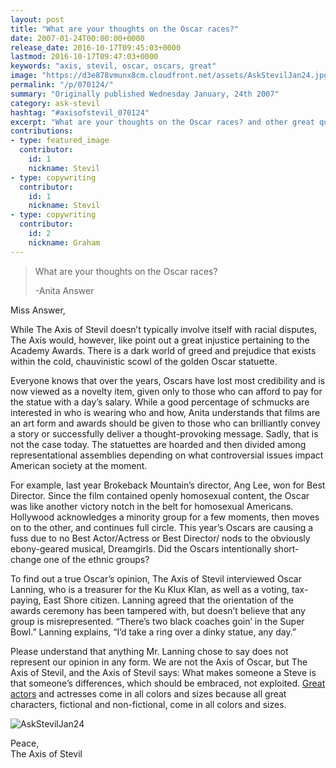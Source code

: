 ```yaml
---
layout: post
title: "What are your thoughts on the Oscar races?"
date: 2007-01-24T00:00:00+0000
release_date: 2016-10-17T09:45:03+0000
lastmod: 2016-10-17T09:47:03+0000
keywords: "axis, stevil, oscar, oscars, great"
image: "https://d3e878vmunx8cm.cloudfront.net/assets/AskStevilJan24.jpg"
permalink: "/p/070124/"
summary: "Originally published Wednesday January, 24th 2007"
category: ask-stevil
hashtag: "#axisofstevil_070124"
excerpt: "What are your thoughts on the Oscar races? and other great questions from Wednesday January, 24th 2007"
contributions:
- type: featured_image
  contributor:
    id: 1
    nickname: Stevil
- type: copywriting
  contributor:
    id: 1
    nickname: Stevil
- type: copywriting
  contributor:
    id: 2
    nickname: Graham
---
```


[p01]: https://d3e878vmunx8cm.cloudfront.net/assets/AskStevilJan24.jpg "AskStevilJan24"
> What are your thoughts on the Oscar races?
> 
> -Anita Answer

Miss Answer,

While The Axis of Stevil doesn’t typically involve itself with racial disputes, The Axis would, however, like point out a great injustice pertaining to the Academy Awards.  There is a dark world of greed and prejudice that exists within the cold, chauvinistic scowl of the golden Oscar statuette.

Everyone knows that over the years, Oscars have lost most credibility and is now viewed as a novelty item, given only to those who can afford to pay for the statue with a day’s salary.  While a good percentage of schmucks are interested in who is wearing who and how, Anita understands that films are an art form and awards should be given to those who can brilliantly convey a story or successfully deliver a thought-provoking message. Sadly, that is not the case today.  The statuettes are hoarded and then divided among representational assemblies depending on what controversial issues impact American society at the moment.

For example, last year Brokeback Mountain’s director, Ang Lee, won for Best Director.  Since the film contained openly homosexual content, the Oscar was like another victory notch in the belt for homosexual Americans.  Hollywood acknowledges a minority group for a few moments, then moves on to the other, and continues full circle.  This year’s Oscars are causing a fuss due to no Best Actor/Actress or Best Director/ nods to the obviously ebony-geared musical, Dreamgirls.  Did the Oscars intentionally short-change one of the ethnic groups?

To find out a true Oscar’s opinion, The Axis of Stevil interviewed Oscar Lanning, who is a treasurer for the Ku Klux Klan, as well as a voting, tax-paying, East Shore citizen.  Lanning agreed that the orientation of the awards ceremony has been tampered with, but doesn’t believe that any group is misrepresented.  “There’s two black coaches goin’ in the Super Bowl.” Lanning explains, “I’d take a ring over a dinky statue, any day.”

Please understand that anything Mr. Lanning chose to say does not represent our opinion in any form.  We are not the Axis of Oscar, but The Axis of Stevil, and the Axis of Stevil says:  What makes someone a Steve is that someone’s differences, which should be embraced, not exploited.  [Great actors](http://www.youtube.com/watch?v=px1PWgYvMrw "Great actors") and actresses come in all colors and sizes because all great characters, fictional and non-fictional, come in all colors and sizes.

![AskStevilJan24][p01]

Peace,  
The Axis of Stevil
